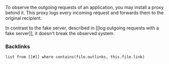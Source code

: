 To observe the outgoing requests of an application, you may install a proxy behind it. This proxy logs every incoming request and forwards them to the original recipient. 

In contrast to the fake server, described in [[log outgoing requests with a fake server]], it doesn't break the observed system. 
### Backlinks
```dataview 
list from [[#]] where contains(file.outlinks, this.file.link)
```

